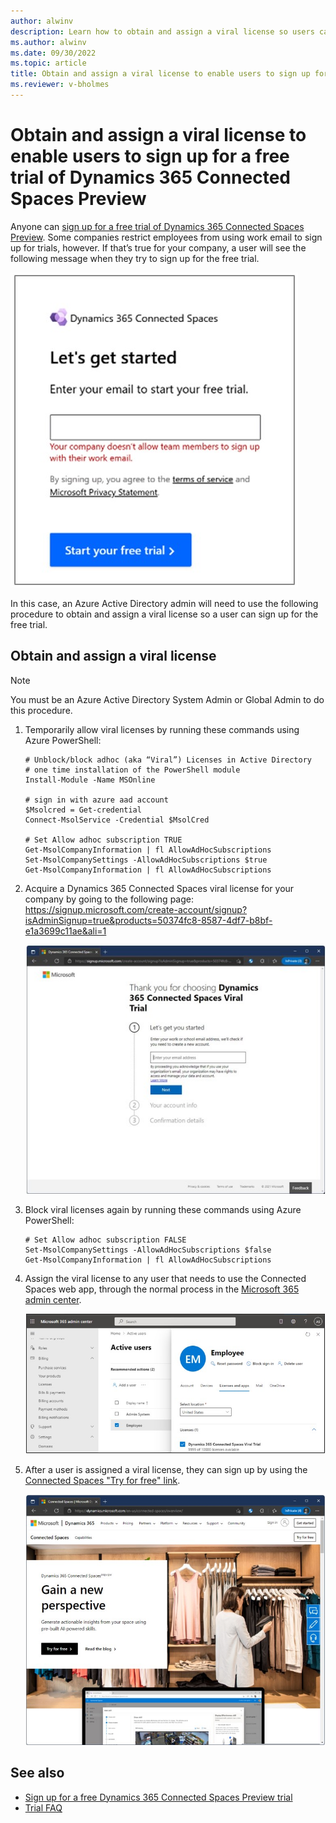 ```yaml
---
author: alwinv
description: Learn how to obtain and assign a viral license so users can sign up for the free Dynamics 365 Connected Spaces Preview
ms.author: alwinv
ms.date: 09/30/2022
ms.topic: article
title: Obtain and assign a viral license to enable users to sign up for a free trial of Dynamics 365 Connected Spaces Preview
ms.reviewer: v-bholmes
---
```


# Obtain and assign a viral license to enable users to sign up for a free trial of Dynamics 365 Connected Spaces Preview

Anyone can [sign up for a free trial of Dynamics 365 Connected Spaces Preview](trial-signup.md). Some companies restrict employees from using work email to sign up for trials, however. If that’s true  for your company, a user will see the following message when they try to sign up for the free trial.

![Screenshot of Let's get started dialog box with error message.](media/known-issues-trial-email.jpg "Screenshot of Let's get started dialog box with error message")

In this case, an Azure Active Directory admin will need to use the following procedure to obtain and assign a viral license so a user can sign up for the free trial. 

## Obtain and assign a viral license

> [!NOTE]
> You must be an Azure Active Directory System Admin or Global Admin to do this procedure.  

1. Temporarily allow viral licenses by running these commands using Azure PowerShell:
   ```
   # Unblock/block adhoc (aka “Viral”) Licenses in Active Directory
   # one time installation of the PowerShell module
   Install-Module -Name MSOnline
    
   # sign in with azure aad account
   $Msolcred = Get-credential
   Connect-MsolService -Credential $MsolCred
    
   # Set Allow adhoc subscription TRUE
   Get-MsolCompanyInformation | fl AllowAdHocSubscriptions
   Set-MsolCompanySettings -AllowAdHocSubscriptions $true
   Get-MsolCompanyInformation | fl AllowAdHocSubscriptions
   ```

2. Acquire a Dynamics 365 Connected Spaces viral license for your company by going to the following page: https://signup.microsoft.com/create-account/signup?isAdminSignup=true&products=50374fc8-8587-4df7-b8bf-e1a3699c11ae&ali=1 

    ![Dynamics 365 Connected Spaces Viral Trial screen.](media/admin-trial-signup-viral-trial.jpg "Dynamics 365 Connected Spaces Viral Trial screen")
  
3. Block viral licenses again by running these commands using Azure PowerShell:

   ```
   # Set Allow adhoc subscription FALSE
   Set-MsolCompanySettings -AllowAdHocSubscriptions $false
   Get-MsolCompanyInformation | fl AllowAdHocSubscriptions
   ```

4. Assign the viral license to any user that needs to use the Connected Spaces web app, through the normal process in the 
[Microsoft 365 admin center](https://admin.microsoft.com/#/users).

    ![Screenshot of Microsoft 365 admin center.](media/admin-trial-signup-admin-portal.jpg "Screenshot of Microsoft 365 admin center")
 
5. After a user is assigned a viral license, they can sign up by using the [Connected Spaces "Try for free" link](https://dynamics.microsoft.com/connected-spaces/overview/). 

    ![Screenshot of Connected Spaces marketing page with Try for free link.](media/admin-trial-signup-try-for-free.jpg "Screenshot of Screenshot of Connected Spaces marketing page with Try for free link")
    
## See also

- [Sign up for a free Dynamics 365 Connected Spaces Preview trial](trial-signup.md)
- [Trial FAQ](trial-faq.md)

 


 
